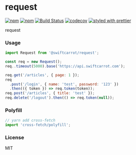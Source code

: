 # request

[![npm](https://img.shields.io/npm/v/@swiftcarrot/request.svg)](https://www.npmjs.com/package/@swiftcarrot/request)
[![npm](https://img.shields.io/npm/dm/@swiftcarrot/request.svg)](https://www.npmjs.com/package/@swiftcarrot/request)
[![Build Status](https://travis-ci.org/swiftcarrot/request.svg?branch=master)](https://travis-ci.org/swiftcarrot/request)
[![codecov](https://codecov.io/gh/swiftcarrot/request/branch/master/graph/badge.svg)](https://codecov.io/gh/swiftcarrot/request)
[![styled with prettier](https://img.shields.io/badge/styled_with-prettier-ff69b4.svg)](https://github.com/prettier/prettier)

request

### Usage

```javascript
import Request from '@swiftcarrot/request';

const req = new Request();
req..timeout(5000).base('https://api.swiftcarrot.com');

req.get('/articles', { page: 1 });
req
  .post('/login', { name: 'test', password: '123' })
  .then(({ token }) => req.token(token));
req.post('/articles', { title: 'test' });
req.delete('/logout').then(() => req.token(null));
```

### Polyfill

```javascript
// yarn add cross-fetch
import 'cross-fetch/polyfill';
```

### License

MIT
